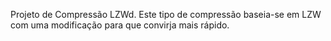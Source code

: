 Projeto de Compressão LZWd. Este tipo de compressão baseia-se em LZW com uma modificação para que convirja mais rápido.
